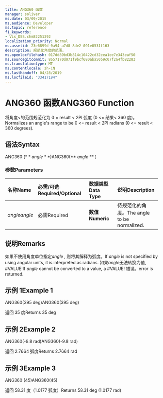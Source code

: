```yaml
---
title: ANG360 函数
manager: soliver
ms.date: 03/09/2015
ms.audience: Developer
ms.topic: reference
f1_keywords:
- Vis_DSS.chm82251392
localization_priority: Normal
ms.assetid: 23e6899d-0a94-a7d8-8de2-091e0531f163
description: 规范化角度的范围。
ms.openlocfilehash: 017dd89bd3b814c10422cd32eea1ee7e343eaf50
ms.sourcegitcommit: 8657170d071f9bcf680aba50b9c07f2a4fb82283
ms.translationtype: MT
ms.contentlocale: zh-CN
ms.lasthandoff: 04/28/2019
ms.locfileid: "33417194"
---
```

# <a name="ang360-function"></a><span data-ttu-id="0bb01-103">ANG360 函数</span><span class="sxs-lookup"><span data-stu-id="0bb01-103">ANG360 Function</span></span>

<span data-ttu-id="0bb01-104">将角度\<的范围规范化为 0 = result \< 2PI 弧度 (0 \<= 结果\< 360 度)。</span><span class="sxs-lookup"><span data-stu-id="0bb01-104">Normalizes an angle's range to be 0 \<= result \< 2PI radians (0 \<= result \< 360 degrees).</span></span>
  
## <a name="syntax"></a><span data-ttu-id="0bb01-105">语法</span><span class="sxs-lookup"><span data-stu-id="0bb01-105">Syntax</span></span>

<span data-ttu-id="0bb01-106">ANG360 (\* \* *angle* \* \*)</span><span class="sxs-lookup"><span data-stu-id="0bb01-106">ANG360(\*\* *angle* \*\* )</span></span> 
  
### <a name="parameters"></a><span data-ttu-id="0bb01-107">参数</span><span class="sxs-lookup"><span data-stu-id="0bb01-107">Parameters</span></span>

|<span data-ttu-id="0bb01-108">**名称**</span><span class="sxs-lookup"><span data-stu-id="0bb01-108">**Name**</span></span>|<span data-ttu-id="0bb01-109">**必需/可选**</span><span class="sxs-lookup"><span data-stu-id="0bb01-109">**Required/Optional**</span></span>|<span data-ttu-id="0bb01-110">**数据类型**</span><span class="sxs-lookup"><span data-stu-id="0bb01-110">**Data Type**</span></span>|<span data-ttu-id="0bb01-111">**说明**</span><span class="sxs-lookup"><span data-stu-id="0bb01-111">**Description**</span></span>|
|:-----|:-----|:-----|:-----|
| <span data-ttu-id="0bb01-112">_angle_</span><span class="sxs-lookup"><span data-stu-id="0bb01-112">_angle_</span></span> <br/> |<span data-ttu-id="0bb01-113">必需</span><span class="sxs-lookup"><span data-stu-id="0bb01-113">Required</span></span>  <br/> |<span data-ttu-id="0bb01-114">**数值**</span><span class="sxs-lookup"><span data-stu-id="0bb01-114">**Numeric**</span></span> <br/> |<span data-ttu-id="0bb01-115">待规范化的角度。</span><span class="sxs-lookup"><span data-stu-id="0bb01-115">The angle to be normalized.</span></span>  <br/> |
   
## <a name="remarks"></a><span data-ttu-id="0bb01-116">说明</span><span class="sxs-lookup"><span data-stu-id="0bb01-116">Remarks</span></span>

<span data-ttu-id="0bb01-117">如果不使用角度单位指定*angle* , 则将其解释为弧度。</span><span class="sxs-lookup"><span data-stu-id="0bb01-117">If  *angle*  is not specified by using angular units, it is interpreted as radians.</span></span> <span data-ttu-id="0bb01-118">如果*angle*无法转换为值, #VALUE!</span><span class="sxs-lookup"><span data-stu-id="0bb01-118">If  *angle*  cannot be converted to a value, a #VALUE!</span></span> <span data-ttu-id="0bb01-119">错误。</span><span class="sxs-lookup"><span data-stu-id="0bb01-119">error is returned.</span></span> 
  
## <a name="example-1"></a><span data-ttu-id="0bb01-120">示例 1</span><span class="sxs-lookup"><span data-stu-id="0bb01-120">Example 1</span></span>

<span data-ttu-id="0bb01-121">ANG360(395 deg)</span><span class="sxs-lookup"><span data-stu-id="0bb01-121">ANG360(395 deg)</span></span>
  
<span data-ttu-id="0bb01-122">返回 35 度</span><span class="sxs-lookup"><span data-stu-id="0bb01-122">Returns 35 deg</span></span>
  
## <a name="example-2"></a><span data-ttu-id="0bb01-123">示例 2</span><span class="sxs-lookup"><span data-stu-id="0bb01-123">Example 2</span></span>

<span data-ttu-id="0bb01-124">ANG360(-9.8 rad)</span><span class="sxs-lookup"><span data-stu-id="0bb01-124">ANG360(-9.8 rad)</span></span>
  
<span data-ttu-id="0bb01-125">返回 2.7664 弧度</span><span class="sxs-lookup"><span data-stu-id="0bb01-125">Returns 2.7664 rad</span></span>
  
## <a name="example-3"></a><span data-ttu-id="0bb01-126">示例 3</span><span class="sxs-lookup"><span data-stu-id="0bb01-126">Example 3</span></span>

<span data-ttu-id="0bb01-127">ANG360 (45)</span><span class="sxs-lookup"><span data-stu-id="0bb01-127">ANG360(45)</span></span>
  
<span data-ttu-id="0bb01-128">返回 58.31 度（1.0177 弧度）</span><span class="sxs-lookup"><span data-stu-id="0bb01-128">Returns 58.31 deg (1.0177 rad)</span></span>
  

